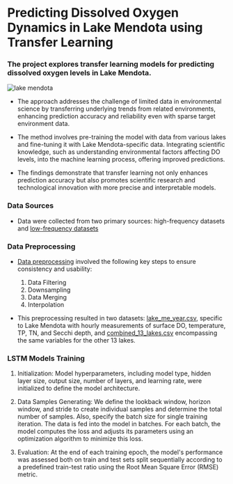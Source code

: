 # Predicting Dissolved Oxygen Dynamics in Lake Mendota using Transfer Learning
### The project explores transfer learning models for predicting dissolved oxygen levels in Lake Mendota. 
![lake mendota](./images/IMG_3365.HEIC)
- The approach addresses the challenge of limited data in environmental science by transferring underlying trends from related environments, enhancing prediction accuracy and reliability even with sparse target environment data. 

- The method involves pre-training the model with data from various lakes and fine-tuning it with Lake Mendota-specific data. Integrating scientific knowledge, such as understanding environmental factors affecting DO levels, into the machine learning process, offering improved predictions. 

- The findings demonstrate that transfer learning not only enhances prediction accuracy but also promotes scientific research and technological innovation with more precise and interpretable models.

### Data Sources
-  Data were collected from two primary sources: high-frequency datasets and [low-frequency datasets](./lakes21_parquet/LowFrequency)

### Data Preprocessing
- [Data preprocessing](./20_lakes_data.Rmd) involved the following key steps to ensure consistency and usability:
  1. Data Filtering
  2. Downsampling
  3. Data Merging
  4. Interpolation
 
- This preprocessing resulted in two datasets: [lake_me_year.csv](./lakes21_parquet/lake_me_year.csv), specific to Lake Mendota with hourly measurements of surface DO, temperature, TP, TN, and Secchi depth, and [combined_13_lakes.csv](./lakes21_parquet/combined_13_lakes.csv) encompassing the same variables for the other 13 lakes.

### LSTM Models Training
  1.	Initialization: Model hyperparameters, including model type, hidden layer size, output size, number of layers, and learning rate, were initialized to define the model architecture.
  
  2.	Data Samples Generating: We define the lookback window, horizon window, and stride to create individual samples and determine the total number of samples. Also, specify the batch size for single training iteration. The data is fed into the model in batches. For each batch, the model computes the loss and adjusts its parameters using an optimization algorithm to minimize this loss.
 	
  3.  Evaluation: At the end of each training epoch, the model's performance was assessed both on train and test sets split sequentially according to a predefined train-test ratio using the Root Mean Square Error (RMSE) metric.






